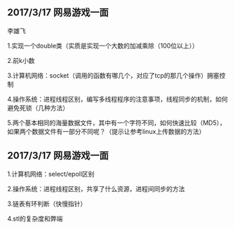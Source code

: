 ## 2017/3/17 网易游戏一面 

李雄飞

1.实现一个double类（实质是实现一个大数的加减乘除（100位以上））

2.前k小数

3.计算机网络：socket（调用的函数有哪几个，对应了tcp的那几个操作）拥塞控制

4.操作系统：进程线程区别，编写多线程程序的注意事项，线程同步的机制，如何避免死锁（几种方法）

5.两个基本相同的海量数据文件，其中有一个字符不同，如何快速比较（MD5），如果两个数据文件有一部分不同呢？（提示让参考linux上传数据的方法）


## 2017/3/17 网易游戏一面 

1.计算机网络：select/epoll区别

2.操作系统：进程线程区别，共享了什么资源，进程间同步的方法

3.链表有环判断（快慢指针）

4.stl的复杂度和弊端

